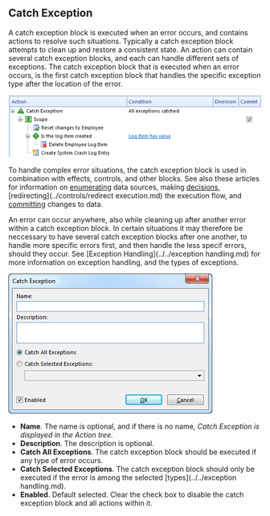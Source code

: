 ## Catch Exception

A catch exception block is executed when an error occurs, and contains actions to resolve such situations. Typically a catch exception block attempts to clean up and restore a consistent state. An action can contain several catch exception blocks, and each can handle different sets of exceptions. The catch exception block that is executed when an error occurs, is the first catch exception block that handles the specific exception type after the location of the error.

![IDE4DFA7E9CC4F41F0.png](media/IDE4DFA7E9CC4F41F0.png)

To handle complex error situations, the catch exception block is used in combination with effects, controls, and other blocks. See also these articles for information on [enumerating](enumerator.md) data sources, making [decisions](decision.md), [redirecting](../controls/redirect execution.md) the execution flow, and [committing](scope.md) changes to data.  

An error can occur anywhere, also while cleaning up after another error within a catch exception block. In certain situations it may therefore be neccessary to have several catch exception blocks after one another, to handle more specific errors first, and then handle the less specif errors, should they occur. See [Exception Handling](../../exception handling.md) for more information on exception handling, and the types of exceptions.

![IDABBD6004D5CF4FE0.png](media/IDABBD6004D5CF4FE0.png)

*   **Name**. The name is optional, and if there is no name, <span style="FONT-STYLE: italic">Catch Exception is displayed in the Action tree.
*   **Description**. The description is optional.
*   **Catch All Exceptions**. The catch exception block should be executed if any type of error occurs.
*   **Catch Selected Exceptions**. The catch exception block should only be executed if the error is among the selected [types](../../exception handling.md).
*   **Enabled**. Default selected. Clear the check box to disable the catch exception block and all actions within it.